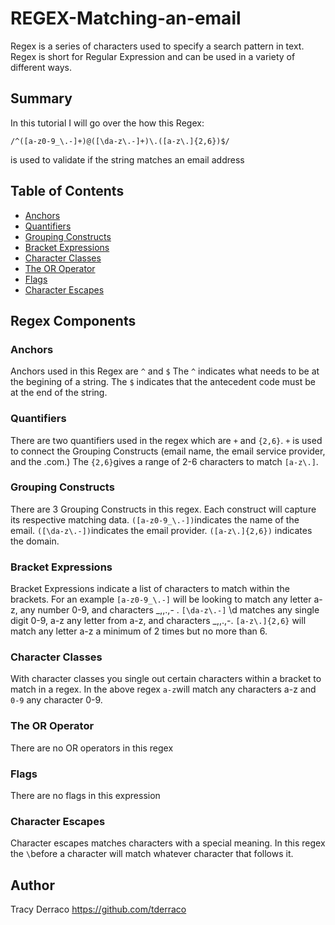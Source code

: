 # REGEX-Matching-an-email

Regex is a series of characters used to specify a search pattern in text. Regex is short for Regular Expression and can be used in a variety of different ways. 

## Summary

In this tutorial I will go over the how this Regex:

 `/^([a-z0-9_\.-]+)@([\da-z\.-]+)\.([a-z\.]{2,6})$/`

is used to validate if the string matches an email address
## Table of Contents

- [Anchors](#anchors)
- [Quantifiers](#quantifiers)
- [Grouping Constructs](#grouping-constructs)
- [Bracket Expressions](#bracket-expressions)
- [Character Classes](#character-classes)
- [The OR Operator](#the-or-operator)
- [Flags](#flags)
- [Character Escapes](#character-escapes)

## Regex Components

### Anchors
Anchors used in this Regex are `^` and `$`
The `^` indicates what needs to be at the begining of a string.
The `$` indicates that the antecedent code must be at the end of the string.
### Quantifiers
There are two quantifiers used in the regex which are `+` and `{2,6}`.
`+` is used to connect the Grouping Constructs (email name, the email service provider, and the .com.)
The `{2,6}`gives a range of 2-6 characters to match `[a-z\.]`.

### Grouping Constructs
There are 3 Grouping Constructs in this regex. Each construct will capture its respective matching data.
`([a-z0-9_\.-])`indicates the name of the email.
`([\da-z\.-])`indicates the email provider.
`([a-z\.]{2,6})` indicates the domain.



### Bracket Expressions
Bracket Expressions indicate a list of characters to match within the brackets. For an example `[a-z0-9_\.-]` will be looking to match any letter a-z, any number 0-9, and characters _,\,.,- .
`[\da-z\.-]` \d matches any single digit 0-9, a-z any letter from a-z, and characters _,\,.,-.
`[a-z\.]{2,6}` will match any letter a-z a minimum of 2 times but no more than 6.
### Character Classes
With character classes you single out certain characters within a bracket to match in a regex. In the above regex `a-z`will match any characters a-z and `0-9` any character 0-9.
### The OR Operator
There are no OR operators in this regex
### Flags
There are no flags in this expression
### Character Escapes
Character escapes matches characters with a special meaning. In this regex the `\`before a character will match whatever character that follows it.
## Author

Tracy Derraco
https://github.com/tderraco

